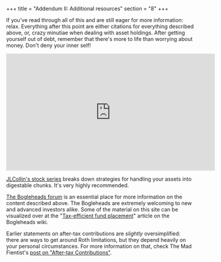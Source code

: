 +++
title = "Addendum II: Additional resources"
section = "8"
+++

If you've read through all of this and are still eager for more information: relax. Everything after this point are either citations for everything described above, or, crazy minutiae when dealing with asset holdings. After getting yourself out of debt, remember that there's more to life than worrying about money. Don't deny your inner self!

<div class="tc video-responsive">
  <iframe width="560" height="315" src="https://www.youtube.com/embed/hCLgvv4yZZY?start=13" frameborder="0" allow="accelerometer; autoplay; encrypted-media; gyroscope; picture-in-picture" allowfullscreen></iframe>
</div>

[JLCollin's stock series](https://jlcollinsnh.com/stock-series/) breaks down strategies for handling your assets into digestable chunks. It's very highly recommended.

[The Bogleheads forum](https://www.bogleheads.org/forum/index.php) is an essential place for more information on the content described above. The Bogleheads are extremely welcoming to new and advanced investors alike. Some of the material on this site can be visualized over at the "[Tax-efficient fund placement](https://www.bogleheads.org/wiki/Tax-efficient_fund_placement#Assigning_asset_classes_to_different_accounts)" article on the Bogleheads wiki.

Earlier statements on after-tax contributions are _slightly_ oversimplified: there are ways to get around Roth limitations, but they depend heavily on your personal circumstances. For more information on that, check The Mad Fientist's [post on "After-tax Contributions"](https://www.madfientist.com/after-tax-contributions/).

